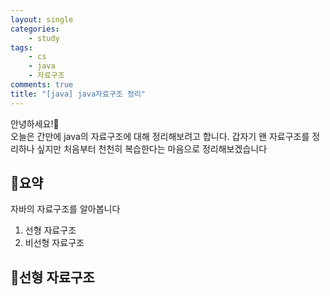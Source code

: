 ```yaml
---
layout: single
categories:
    - study
tags:
    - cs
    - java
    - 자료구조
comments: true
title: "[java] java자료구조 정리"
---
```


안녕하세요!👋<br>
오늘은 간만에 java의 자료구조에 대해 정리해보려고 합니다. 갑자기 왠 자료구조를 정리하나 싶지만 처음부터 천천히 복습한다는 마음으로 정리해보겠습니다<br>

## 🙏요약
자바의 자료구조를 알아봅니다<br>

1. 선형 자료구조
2. 비선형 자료구조

## 📝선형 자료구조


